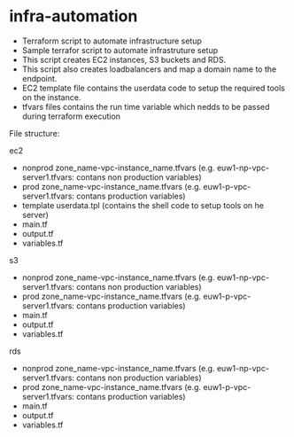 # infra-automation
- Terraform script to automate infrastructure setup
- Sample terrafor script to automate infrastruture setup 
- This script creates EC2 instances, S3 buckets and RDS.
- This script also creates loadbalancers and map a domain name to the endpoint.
- EC2 template file contains the userdata code to setup the required tools on the instance.
- tfvars files contains the run time variable which nedds to be passed during terraform execution



File structure:

ec2
  - nonprod
    zone_name-vpc-instance_name.tfvars (e.g. euw1-np-vpc-server1.tfvars: contans non production variables)
  - prod
    zone_name-vpc-instance_name.tfvars (e.g. euw1-p-vpc-server1.tfvars: contans production variables)
  - template
    userdata.tpl (contains the shell code to setup tools on he server)
  - main.tf
  - output.tf
  - variables.tf
  
s3
  - nonprod
    zone_name-vpc-instance_name.tfvars (e.g. euw1-np-vpc-server1.tfvars: contans non production variables)
  - prod
    zone_name-vpc-instance_name.tfvars (e.g. euw1-p-vpc-server1.tfvars: contans production variables)
  - main.tf
  - output.tf
  - variables.tf
  
rds
  - nonprod
    zone_name-vpc-instance_name.tfvars (e.g. euw1-np-vpc-server1.tfvars: contans non production variables)
  - prod
    zone_name-vpc-instance_name.tfvars (e.g. euw1-p-vpc-server1.tfvars: contans production variables)
  - main.tf
  - output.tf
  - variables.tf
